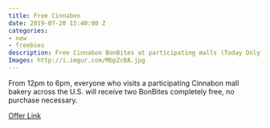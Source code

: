 ```yaml
---
title: Free Cinnabon
date: 2019-07-20 15:40:00 Z
categories:
- new
- freebies
description: Free Cinnabon BonBites at participating malls (Today Only)
Images: http://i.imgur.com/MbpZcBA.jpg
---
```


From 12pm to 6pm, everyone who visits a participating Cinnabon mall bakery across the U.S. will receive two BonBites completely free, no purchase necessary.

[Offer Link](https://www.cinnabon.com/bakery-menu/bonbites)